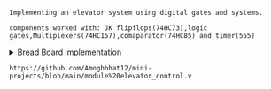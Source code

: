 ```
Implementing an elevator system using digital gates and systems.

components worked with: JK flipflops(74HC73),logic gates,Multiplexers(74HC157),comaparator(74HC85) and timer(555)
```
<details >
<summary>Bread Board implementation</summary>
<img src="https://github.com/user-attachments/assets/049c8822-36be-4b0e-a37f-4d7c7b9f765a" width="650">
</details>

```
https://github.com/Amoghbhat12/mini-projects/blob/main/module%20elevator_control.v
```



